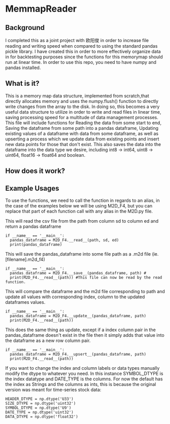 # MemmapReader
## Background

I completed this as a joint project with 欧阳俊 in order to increase file reading and writing speed when compared to using the standard pandas pickle library. I have created this in order to more effectively organize data in for backtesting purposes since the functions for this memorymap should run at linear time. In order to use this repo, you need to have numpy and pandas installed.

## What is it?

This is a memory map data structure, implemented from scratch,that directly allocates memory and uses the numpy.flush() function to directly write changes from the array to the disk. In doing so, this becomes a very useful data structure to utilize in order to write and read files in linear time, saving processing speed for a multitude of data management processes. This file will include functions for Reading the data from some start to end, Saving the dataframe from some path into a pandas dataframe, Updating existing values of a dataframe with data from some dataframe, as well as upserting a process which we update data from existing points and insert new data points for those that don't exist. This also saves the data into the dataframe into the data type we desire, including int8 -> int64, uint8 -> uint64, float16 -> float64 and boolean.

## How does it work?

## Example Usages
To use the functions, we need to call the function in regards to an alias, in the case of the examples below we will be using M2D_F4, but you can replace that part of each function call with any alias in the M2D.py file.

This will read the csv file from the path from column sd to column ed and return a pandas dataframe
```
if __name__ == '__main__':
  pandas_dataframe = M2D_F4.__read__(path, sd, ed) 
  print(pandas_dataframe)
```

This will save the pandas_dataframe into some file path as a .m2d file (ie. [filename].m2d_f4)
```
if __name__ == '__main__':
  pandas_dataframe = M2D_F4.__save__(pandas_dataframe, path) #
  print(M2D_F4.__read__(path)) #This file can now be read by the read function.
```

This will compare the dataframe and the m2d file corresponding to path and update all values with corresponding index, column to the updated dataframes values.

```
if __name__ == '__main__':
  pandas_dataframe = M2D_F4.__update__(pandas_dataframe, path) 
  print(M2D_F4.__read__(path))
```

This does the same thing as update, except if a index column pair in the pandas_dataframe doesn't exist in the file then it simply adds that value into the dataframe as a new row column pair.

```
if __name__ == '__main__':
  pandas_dataframe = M2D_F4.__upsert__(pandas_dataframe, path)
  print(M2D_F4.__read__(path))
```

If you want to change the index and column labels or data types manually modify the dtype to whatever you need. In this instance SYMBOL_DTYPE is the index datatype and DATE_TYPE is the columns. For now the default has the index as Strings and the columns as ints, this is because the original version was meant for time-series stock data:

```
HEADER_DTYPE = np.dtype('U33')
SIZE_DTYPE = np.dtype('uint32')
SYMBOL_DTYPE = np.dtype('U9')
DATE_TYPE = np.dtype('uint32')
DATA_DTYPE = np.dtype('float32')
```

